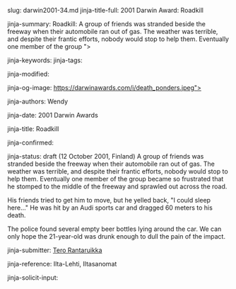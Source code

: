 slug: darwin2001-34.md
jinja-title-full: 2001 Darwin Award: Roadkill

jinja-summary: Roadkill: A group of friends was stranded beside the freeway when their automobile ran out of gas. The weather was terrible, and despite their frantic efforts, nobody would stop to help them. Eventually one member of the group ">

jinja-keywords:
jinja-tags:

jinja-modified:

jinja-og-image: https://darwinawards.com/i/death_ponders.jpeg">

jinja-authors: Wendy

jinja-date: 2001 Darwin Awards


jinja-title: Roadkill


jinja-confirmed:

jinja-status: draft
(12 October 2001, Finland) A group of friends was stranded beside the freeway when their automobile ran out of gas. The weather was terrible, and despite their frantic efforts, nobody would stop to help them. Eventually one member of the group became so frustrated that he stomped to the middle of the freeway and sprawled out across the road.

His friends tried to get him to move, but he yelled back, "I could sleep here..." He was hit by an Audi sports car and dragged 60 meters to his death.

The police found several empty beer bottles lying around the car. We can only hope the 21-year-old was drunk enough to dull the pain of the impact.
<P align=center>
<!--#include virtual="/inc/votebar_viewvoteonly" -->

jinja-submitter: <A HREF="mailto:REMOVE-truikka@st.jyu.fi">Tero Rantaruikka</A>

jinja-reference: Ilta-Lehti, Iltasanomat

jinja-solicit-input:



<!--#include file=nav_2001.html -->


